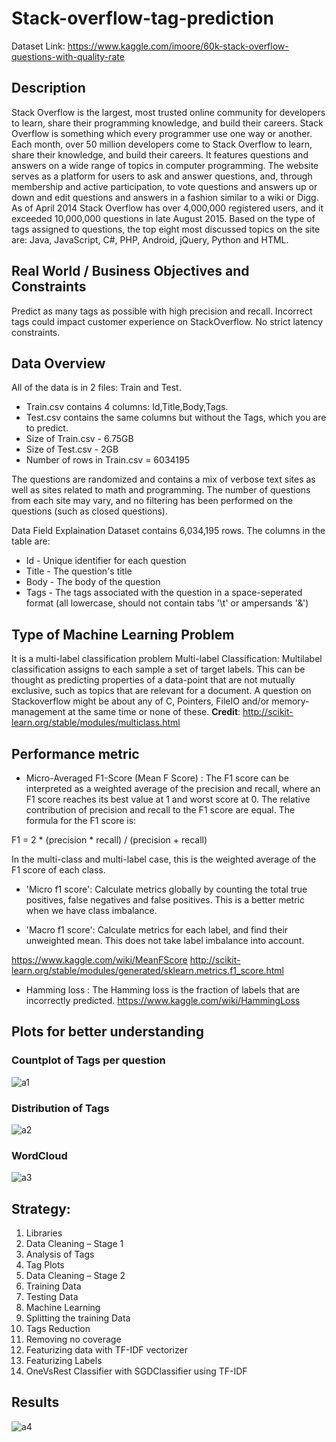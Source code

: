 # Stack-overflow-tag-prediction

Dataset Link: https://www.kaggle.com/imoore/60k-stack-overflow-questions-with-quality-rate

## Description

Stack Overflow is the largest, most trusted online community for developers to learn, share their programming knowledge, and build their careers. Stack Overflow is something which every programmer use one way or another. Each month, over 50 million developers come to Stack Overflow to learn, share their knowledge, and build their careers. It features questions and answers on a wide range of topics in computer programming. The website serves as a platform for users to ask and answer questions, and, through membership and active participation, to vote questions and answers up or down and edit questions and answers in a fashion similar to a wiki or Digg. As of April 2014 Stack Overflow has over 4,000,000 registered users, and it exceeded 10,000,000 questions in late August 2015. Based on the type of tags assigned to questions, the top eight most discussed topics on the site are: Java, JavaScript, C#, PHP, Android, jQuery, Python and HTML.

## Real World / Business Objectives and Constraints

Predict as many tags as possible with high precision and recall.
Incorrect tags could impact customer experience on StackOverflow.
No strict latency constraints.

## Data Overview

All of the data is in 2 files: Train and Test.

- Train.csv contains 4 columns: Id,Title,Body,Tags.
- Test.csv contains the same columns but without the Tags, which you are to predict.
- Size of Train.csv - 6.75GB
- Size of Test.csv - 2GB
- Number of rows in Train.csv = 6034195

The questions are randomized and contains a mix of verbose text sites as well as sites related to math and programming. The number of questions from each site may vary, and no filtering has been performed on the questions (such as closed questions).

Data Field Explaination
Dataset contains 6,034,195 rows. The columns in the table are:

- Id - Unique identifier for each question
- Title - The question's title
- Body - The body of the question
- Tags - The tags associated with the question in a space-seperated format (all lowercase, should not contain tabs '\t' or ampersands '&')

## Type of Machine Learning Problem

It is a multi-label classification problem
Multi-label Classification: Multilabel classification assigns to each sample a set of target labels. This can be thought as predicting properties of a data-point that are not mutually exclusive, such as topics that are relevant for a document. A question on Stackoverflow might be about any of C, Pointers, FileIO and/or memory-management at the same time or none of these.
__Credit__: http://scikit-learn.org/stable/modules/multiclass.html

## Performance metric
- Micro-Averaged F1-Score (Mean F Score) : The F1 score can be interpreted as a weighted average of the precision and recall, where an F1 score reaches its best value at 1 and worst score at 0. The relative contribution of precision and recall to the F1 score are equal. The formula for the F1 score is:

F1 = 2 * (precision * recall) / (precision + recall)

In the multi-class and multi-label case, this is the weighted average of the F1 score of each class.

- 'Micro f1 score':
Calculate metrics globally by counting the total true positives, false negatives and false positives. This is a better metric when we have class imbalance.

- 'Macro f1 score':
Calculate metrics for each label, and find their unweighted mean. This does not take label imbalance into account.

https://www.kaggle.com/wiki/MeanFScore
http://scikit-learn.org/stable/modules/generated/sklearn.metrics.f1_score.html

- Hamming loss : The Hamming loss is the fraction of labels that are incorrectly predicted.
https://www.kaggle.com/wiki/HammingLoss

## Plots for better understanding

### Countplot of Tags per question

![a1](https://user-images.githubusercontent.com/58303643/179389080-083a53c5-2f28-4eb9-a1df-4fe5fdd67e71.jpg)

### Distribution of Tags

![a2](https://user-images.githubusercontent.com/58303643/179389127-e810d01f-20f5-419b-b7d5-d8fd52bcfb57.jpg)

### WordCloud

![a3](https://user-images.githubusercontent.com/58303643/179389150-65ff8051-801d-4793-9ec3-8306a3b32f43.jpg)

## Strategy:

1. Libraries
2. Data Cleaning – Stage 1
3. Analysis of Tags
4. Tag Plots
5. Data Cleaning – Stage 2
6. Training Data
7. Testing Data
8. Machine Learning
9. Splitting the training Data
10. Tags Reduction
11. Removing no coverage
12. Featurizing data with TF-IDF vectorizer
13. Featurizing Labels
14. OneVsRest Classifier with SGDClassifier using TF-IDF

## Results 

![a4](https://user-images.githubusercontent.com/58303643/179389294-71fe28d0-a541-47b6-8f91-445c907202c7.png)





